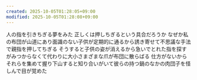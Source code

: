 ```yaml
---
created: 2025-10-05T01:28:05+09:00
modified: 2025-10-05T01:28:08+09:00
---
```


人の指を引きちぎる夢をみた
正しくは押しちぎるという具合だろうか
なぜか私の布団が山道にあり面識のない子供が定期的に通るから誘き寄せて不思議な手法で親指を押してちぎる
そうすると子供の姿が消えるから急いでとれた指を探すがみつからなくて代わりに大小さまざまな爪が布団に散らばる
仕方がないからそれらを集めて握り下山すると知り合いがいて彼らの持つ鍋のなかの肉団子を怪しんで目が覚めた

